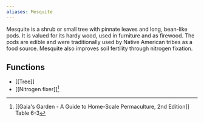 ```yaml
---
aliases: Mesquite
---
```

Mesquite is a shrub or small tree with pinnate leaves and long, bean-like pods. It is valued for its hardy wood, used in furniture and as firewood. The pods are edible and were traditionally used by Native American tribes as a food source. Mesquite also improves soil fertility through nitrogen fixation.
## Functions
- [[Tree]]
- [[Nitrogen fixer]][^1]

[^1]: [[Gaia's Garden - A Guide to Home-Scale Permaculture, 2nd Edition]] Table 6-3